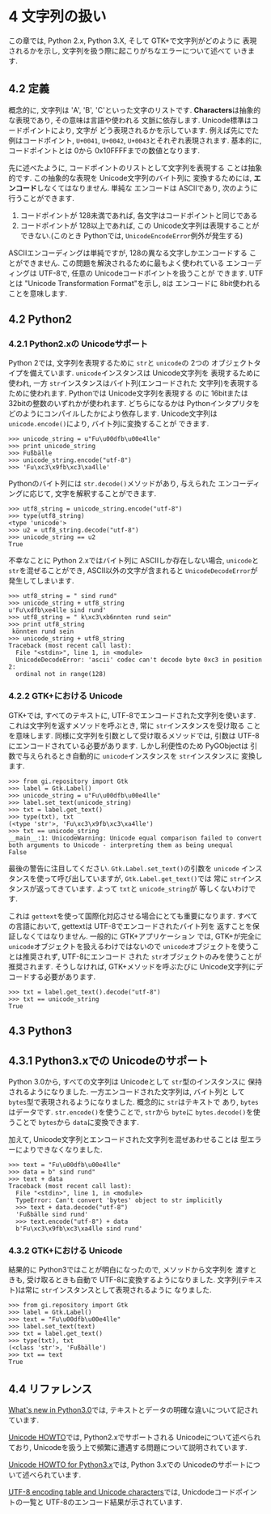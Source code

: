 # 4 文字列の扱い

この章では, Python 2.x, Python 3.X, そして GTK+で文字列がどのように
表現されるかを示し, 文字列を扱う際に起こりがちなエラーについて述べて
いきます.

## 4.2 定義

概念的に, 文字列は 'A', 'B', 'C'といった文字のリストです.
**Characters**は抽象的な表現であり, その意味は言語や使われる
文脈に依存します. Unicode標準はコードポイントにより, 文字が
どう表現されるかを示しています. 例えば先にでた例はコードポイント,
`U+0041`, `U+0042`, `U+0043`とそれぞれ表現されます. 基本的に,
コードポイントとは 0から 0x10FFFFまでの数値となります.

先に述べたように, コードポイントのリストとして文字列を表現する
ことは抽象的です. この抽象的な表現を Unicode文字列のバイト列に
変換するためには, **エンコード**しなくてはなりません. 単純な
エンコードは ASCIIであり, 次のように行うことができます.

1. コードポイントが 128未満であれば, 各文字はコードポイントと同じである
2. コードポイントが 128以上であれば, この Unicode文字列は表現することができない.(このとき Pythonでは, `UnicodeEncodeError`例外が発生する)

ASCIIエンコーディングは単純ですが, 128の異なる文字しかエンコードする
ことができません. この問題を解決されるために最もよく使われている
エンコーディングは UTF-8で, 任意の Unicodeコードポイントを扱うことが
できます. UTFとは "Unicode Transformation Format"を示し, `8`は
エンコードに 8bit使われることを意味します.

## 4.2 Python2

### 4.2.1 Python2.xの Unicodeサポート

Python 2では, 文字列を表現するために `str`と `unicode`の 2つの
オブジェクトタイプを備えています. `unicode`インスタンスは Unicode文字列を
表現するために使われ, 一方 `str`インスタンスはバイト列(エンコードされた
文字列)を表現するために使われます. Pythonでは Unicode文字列を表現する
のに 16bitまたは 32bitの整数のいずれかが使われます. どちらになるかは
Pythonインタプリタをどのようにコンパイルしたかにより依存します.
Unicode文字列は `unicode.encode()`により, バイト列に変換することが
できます.

```
>>> unicode_string = u"Fu\u00dfb\u00e4lle"
>>> print unicode_string
>>> Fußbälle
>>> unicode_string.encode("utf-8")
>>> 'Fu\xc3\x9fb\xc3\xa4lle'
```

Pythonのバイト列には `str.decode()`メソッドがあり, 与えられた
エンコーディングに応じて, 文字を解釈することができます.

```
>>> utf8_string = unicode_string.encode("utf-8")
>>> type(utf8_string)
<type 'unicode'>
>>> u2 = utf8_string.decode("utf-8")
>>> unicode_string == u2
True
```

不幸なことに Python 2.xではバイト列に ASCIIしか存在しない場合,
`unicode`と `str`を混ぜることができ, ASCII以外の文字が含まれると
`UnicodeDecodeError`が発生してしまいます.

```
>>> utf8_string = " sind rund"
>>> unicode_string + utf8_string
u'Fu\xdfb\xe4lle sind rund'
>>> utf8_string = " k\xc3\xb6nnten rund sein"
>>> print utf8_string
 könnten rund sein
>>> unicode_string + utf8_string
Traceback (most recent call last):
  File "<stdin>", line 1, in <module>
  UnicodeDecodeError: 'ascii' codec can't decode byte 0xc3 in position 2:
  ordinal not in range(128)
```


### 4.2.2 GTK+における Unicode

GTK+では, すべてのテキストに, UTF-8でエンコードされた文字列を使います.
これは文字列を返すメソッドを呼ぶとき, 常に `str`インスタンスを受け取る
ことを意味します. 同様に文字列を引数として受け取るメソッドでは, 引数は
UTF-8にエンコードされている必要があります. しかし利便性のため PyGObjectは
引数で与えられるとき自動的に `unicode`インスタンスを `str`インスタンスに
変換します.

```
>>> from gi.repository import Gtk
>>> label = Gtk.Label()
>>> unicode_string = u"Fu\u00dfb\u00e4lle"
>>> label.set_text(unicode_string)
>>> txt = label.get_text()
>>> type(txt), txt
(<type 'str'>, 'Fu\xc3\x9fb\xc3\xa4lle')
>>> txt == unicode_string
__main__:1: UnicodeWarning: Unicode equal comparison failed to convert
both arguments to Unicode - interpreting them as being unequal
False
```

最後の警告に注目してください. `Gtk.Label.set_text()`の引数を `unicode`
インスタンスを使って呼び出していますが, `Gtk.Label.get_text()`では
常に `str`インスタンスが返ってきています. よって `txt`と `unicode_string`が
等しくないわけです.

これは `gettext`を使って国際化対応させる場合にとても重要になります.
すべての言語において, gettextは UTF-8でエンコードされたバイト列を
返すことを保証しなくてはなりません. 一般的に GTK+アプリケーション
では, GTK+が完全に `unicode`オブジェクトを扱えるわけではないので
`unicode`オブジェクトを使うことは推奨されず, UTF-8にエンコード
された `str`オブジェクトのみを使うことが推奨されます. そうしなければ,
GTK+メソッドを呼ぶたびに Unicode文字列にデコードする必要があります.

```
>>> txt = label.get_text().decode("utf-8")
>>> txt == unicode_string
True
```

## 4.3 Python3

## 4.3.1 Python3.xでの Unicodeのサポート

Python 3.0から, すべての文字列は Unicodeとして `str`型のインスタンスに
保持されるようになりました. 一方エンコードされた文字列は, バイト列と
して `bytes`型で表現されるようになりました. 概念的に `str`はテキストで
あり, `bytes`はデータです. `str.encode()`を使うことで, `str`から `byte`に
`bytes.decode()`を使うことで `bytes`から `data`に変換できます.

加えて, Unicode文字列とエンコードされた文字列を混ぜあわせることは
型エラーによりできなくなりました.

```
>>> text = "Fu\u00dfb\u00e4lle"
>>> data = b" sind rund"
>>> text + data
Traceback (most recent call last):
  File "<stdin>", line 1, in <module>
  TypeError: Can't convert 'bytes' object to str implicitly
  >>> text + data.decode("utf-8")
  'Fußbälle sind rund'
  >>> text.encode("utf-8") + data
  b'Fu\xc3\x9fb\xc3\xa4lle sind rund'
```

### 4.3.2 GTK+における Unicode

結果的に Python3ではことが明白になったので, メソッドから文字列を
渡すときも, 受け取るときも自動で UTF-8に変換するようになりました.
文字列(テキスト)は常に `str`インスタンスとして表現されるように
なりました.

```
>>> from gi.repository import Gtk
>>> label = Gtk.Label()
>>> text = "Fu\u00dfb\u00e4lle"
>>> label.set_text(text)
>>> txt = label.get_text()
>>> type(txt), txt
(<class 'str'>, 'Fußbälle')
>>> txt == text
True
```

## 4.4 リファレンス

[What's new in Python3.0](http://docs.python.org/py3k/whatsnew/3.0.html#text-vs-data-instead-of-unicode-vs-8-bit)では, テキストとデータの明確な違いについて記されています.

[Unicode HOWTO](http://docs.python.org/howto/unicode.html)では, Python2.xでサポートされる Unicodeについて述べられており,
Unicodeを扱う上で頻繁に遭遇する問題について説明されています.

[Unicode HOWTO for Python3.x](http://docs.python.org/dev/howto/unicode.html)では, Python 3.xでの Unicodeのサポートについて述べられています.

[UTF-8 encoding table and Unicode characters](http://www.utf8-chartable.de/)では, Unicdodeコードポイントの一覧と UTF-8のエンコード結果が示されています.
